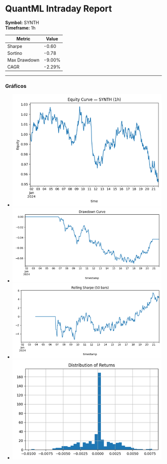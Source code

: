# QuantML Intraday Report

**Symbol:** SYNTH  
**Timeframe:** 1h  

| Metric | Value |
|---------|--------|
| Sharpe | -0.60 |
| Sortino | -0.78 |
| Max Drawdown | -9.00% |
| CAGR | -2.29% |

---

### Gráficos
- ![Equity Curve](equity_curve.png)
- ![Drawdown](drawdown_curve.png)
- ![Rolling Sharpe](rolling_sharpe.png)
- ![Returns Histogram](returns_hist.png)

